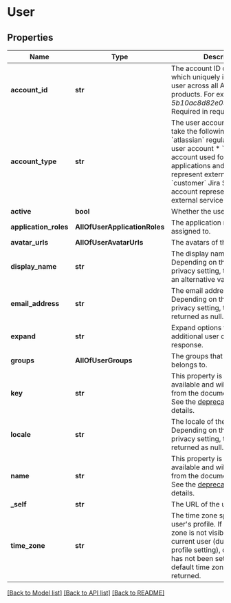 # User

## Properties
Name | Type | Description | Notes
------------ | ------------- | ------------- | -------------
**account_id** | **str** | The account ID of the user, which uniquely identifies the user across all Atlassian products. For example, *5b10ac8d82e05b22cc7d4ef5*. Required in requests. | [optional] 
**account_type** | **str** | The user account type. Can take the following values:   *  &#x60;atlassian&#x60; regular Atlassian user account  *  &#x60;app&#x60; system account used for Connect applications and OAuth to represent external systems  *  &#x60;customer&#x60; Jira Service Desk account representing an external service desk | [optional] 
**active** | **bool** | Whether the user is active. | [optional] 
**application_roles** | **AllOfUserApplicationRoles** | The application roles the user is assigned to. | [optional] 
**avatar_urls** | **AllOfUserAvatarUrls** | The avatars of the user. | [optional] 
**display_name** | **str** | The display name of the user. Depending on the user’s privacy setting, this may return an alternative value. | [optional] 
**email_address** | **str** | The email address of the user. Depending on the user’s privacy setting, this may be returned as null. | [optional] 
**expand** | **str** | Expand options that include additional user details in the response. | [optional] 
**groups** | **AllOfUserGroups** | The groups that the user belongs to. | [optional] 
**key** | **str** | This property is no longer available and will be removed from the documentation soon. See the [deprecation notice](https://developer.atlassian.com/cloud/jira/platform/deprecation-notice-user-privacy-api-migration-guide/) for details. | [optional] 
**locale** | **str** | The locale of the user. Depending on the user’s privacy setting, this may be returned as null. | [optional] 
**name** | **str** | This property is no longer available and will be removed from the documentation soon. See the [deprecation notice](https://developer.atlassian.com/cloud/jira/platform/deprecation-notice-user-privacy-api-migration-guide/) for details. | [optional] 
**_self** | **str** | The URL of the user. | [optional] 
**time_zone** | **str** | The time zone specified in the user&#x27;s profile. If the user&#x27;s time zone is not visible to the current user (due to user&#x27;s profile setting), or if a time zone has not been set, the instance&#x27;s default time zone will be returned. | [optional] 

[[Back to Model list]](../README.md#documentation-for-models) [[Back to API list]](../README.md#documentation-for-api-endpoints) [[Back to README]](../README.md)

